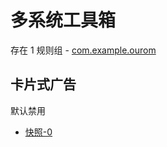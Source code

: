 # 多系统工具箱

存在 1 规则组 - [com.example.ourom](/src/apps/com.example.ourom.ts)

## 卡片式广告

默认禁用

- [快照-0](https://i.gkd.li/import/13625406)
